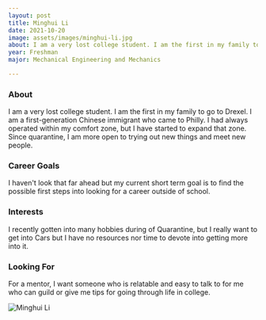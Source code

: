 ```yaml
---
layout: post
title: Minghui Li 
date: 2021-10-20
image: assets/images/minghui-li.jpg
about: I am a very lost college student. I am the first in my family to go to Drexel. I am a first-generation Chinese immigrant who came to Philly. I had always operated within my comfort zone, but I have started to expand that zone. Since quarantine, I am more open to trying out new things and meet new people. 
year: Freshman
major: Mechanical Engineering and Mechanics

---
```


### About

I am a very lost college student. I am the first in my family to go to Drexel. I am a first-generation Chinese immigrant who came to Philly. I had always operated within my comfort zone, but I have started to expand that zone. Since quarantine, I am more open to trying out new things and meet new people. 

### Career Goals

I haven't look that far ahead but my current short term goal is to find the possible first steps into looking for a career outside of school. 

### Interests

I recently gotten into many hobbies during of Quarantine, but I really want to get into Cars  but I have no resources nor time to devote into getting more into it. 

### Looking For

For a mentor, I want someone who is relatable and easy to talk to for me who can guild or give me tips for going through life in college. 

<div class="text-center my-5">
    <img src="{ "https://sase-drexel.github.io/mentorship-2021/assets/images/minghui-li.jpg" | absolute_url }" alt="Minghui Li" class="rounded post-img" />
</div>
